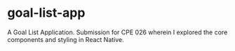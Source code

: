 # goal-list-app
A Goal List Application. Submission for CPE 026 wherein I explored the core components and styling in React Native.
